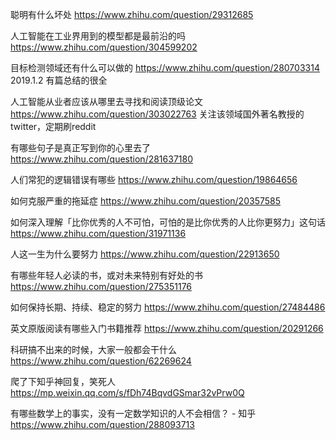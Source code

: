 聪明有什么坏处
https://www.zhihu.com/question/29312685

人工智能在工业界用到的模型都是最前沿的吗
https://www.zhihu.com/question/304599202

目标检测领域还有什么可以做的
https://www.zhihu.com/question/280703314
2019.1.2 有篇总结的很全

人工智能从业者应该从哪里去寻找和阅读顶级论文
https://www.zhihu.com/question/303022763
关注该领域国外著名教授的twitter，定期刷reddit

有哪些句子是真正写到你的心里去了
https://www.zhihu.com/question/281637180

人们常犯的逻辑错误有哪些
https://www.zhihu.com/question/19864656

如何克服严重的拖延症
https://www.zhihu.com/question/20357585

如何深入理解「比你优秀的人不可怕，可怕的是比你优秀的人比你更努力」这句话
https://www.zhihu.com/question/31971136

人这一生为什么要努力
https://www.zhihu.com/question/22913650

有哪些年轻人必读的书，或对未来特别有好处的书
https://www.zhihu.com/question/275351176

如何保持长期、持续、稳定的努力
https://www.zhihu.com/question/27484486

英文原版阅读有哪些入门书籍推荐
https://www.zhihu.com/question/20291266

科研搞不出来的时候，大家一般都会干什么
https://www.zhihu.com/question/62269624

爬了下知乎神回复，笑死人
https://mp.weixin.qq.com/s/fDh74BqvdGSmar32vPrw0Q

有哪些数学上的事实，没有一定数学知识的人不会相信？ - 知乎
https://www.zhihu.com/question/288093713
